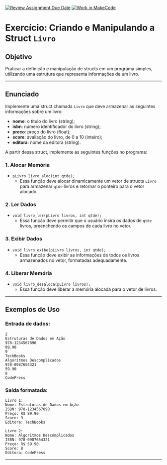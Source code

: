 [![Review Assignment Due Date](https://classroom.github.com/assets/deadline-readme-button-22041afd0340ce965d47ae6ef1cefeee28c7c493a6346c4f15d667ab976d596c.svg)](https://classroom.github.com/a/foAntB3b)
[![Work in MakeCode](https://classroom.github.com/assets/work-in-make-code-8824cc13a1a3f34ffcd245c82f0ae96fdae6b7d554b6539aec3a03a70825519c.svg)](https://classroom.github.com/online_ide?assignment_repo_id=17204952&assignment_repo_type=AssignmentRepo)

# Exercício: Criando e Manipulando a Struct `Livro`

## Objetivo
Praticar a definição e manipulação de structs em um programa simples, utilizando uma estrutura que representa informações de um livro. 

---

## Enunciado

Implemente uma struct chamada `Livro` que deve armazenar as seguintes informações sobre um livro:

- **nome**: o título do livro (string);
- **isbn**: número identificador do livro (string);
- **preco**: preço do livro (float);
- **score**: avaliação do livro, de 0 a 10 (inteiro);
- **editora**: nome da editora (string).

A partir dessa struct, implemente as seguintes funções no programa:

### 1. **Alocar Memória**
- `pLivro livro_aloc(int qtde);`
  - Essa função deve alocar dinamicamente um vetor de structs `Livro` para armazenar `qtde` livros e retornar o ponteiro para o vetor alocado.

### 2. **Ler Dados**
- `void livro_ler(pLivro livros, int qtde);`
  - Essa função deve permitir que o usuário insira os dados de `qtde` livros, preenchendo os campos de cada livro no vetor.

### 3. **Exibir Dados**
- `void livro_exibe(pLivro livros, int qtde);`
  - Essa função deve exibir as informações de todos os livros armazenados no vetor, formatadas adequadamente.

### 4. **Liberar Memória**
- `void livro_desaloca(pLivro livros);`
  - Essa função deve liberar a memória alocada para o vetor de livros.

---

## Exemplos de Uso

### Entrada de dados:
```
2
Estruturas de Dados em Ação
978-1234567890
89.90
9
TechBooks
Algoritmos Descomplicados
978-0987654321
59.90
8
CodePress
```

### Saída formatada:
```
Livro 1:
Nome: Estruturas de Dados em Ação
ISBN: 978-1234567890
Preço: R$ 89.90
Score: 9
Editora: TechBooks

Livro 2:
Nome: Algoritmos Descomplicados
ISBN: 978-0987654321
Preço: R$ 59.90
Score: 8
Editora: CodePress
```

---
